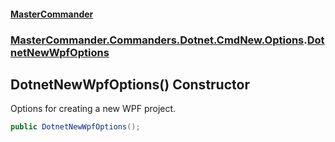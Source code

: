 #### [MasterCommander](MasterCommander.md 'MasterCommander')
### [MasterCommander.Commanders.Dotnet.CmdNew.Options](MasterCommander.Commanders.Dotnet.CmdNew.Options.md 'MasterCommander.Commanders.Dotnet.CmdNew.Options').[DotnetNewWpfOptions](DotnetNewWpfOptions.md 'MasterCommander.Commanders.Dotnet.CmdNew.Options.DotnetNewWpfOptions')

## DotnetNewWpfOptions() Constructor

Options for creating a new WPF project.

```csharp
public DotnetNewWpfOptions();
```